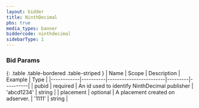```yaml
---
layout: bidder
title: NinthDecimal
pbs: true
media_types: banner
biddercode: ninthdecimal
sidebarType: 1
---
```


### Bid Params

{: .table .table-bordered .table-striped }
| Name       | Scope    | Description            | Example | Type     |
|------------|----------|------------------------|---------|----------|
| pubid | required | An id used to identify NinthDecimal publisher | 'abcd1234' | string |
| placement | optional | A placement created on adserver. | '1111' | string |

